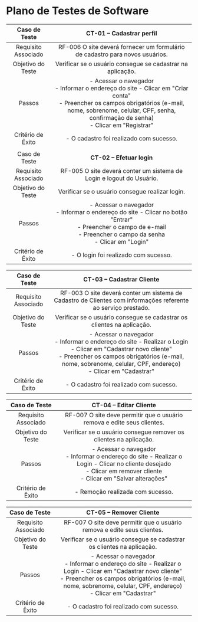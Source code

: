 # Plano de Testes de Software
 
| **Caso de Teste** 	| **CT-01 – Cadastrar perfil** 	|
|:---:	|:---:	|
|	Requisito Associado 	| RF-006	O site deverá fornecer um formulário de cadastro para novos usuários. |
| Objetivo do Teste 	| Verificar se o usuário consegue se cadastrar na aplicação. |
| Passos 	| - Acessar o navegador <br> - Informar o endereço do site - Clicar em "Criar conta" <br> - Preencher os campos obrigatórios (e-mail, nome, sobrenome, celular, CPF, senha, confirmação de senha) <br> - Clicar em "Registrar" |
|Critério de Êxito | - O cadastro foi realizado com sucesso. |
|  	|  	|
| Caso de Teste 	| **CT-02 – Efetuar login**	|
|Requisito Associado | RF-005	O site deverá conter um sistema de Login e logout do Usuário. |
| Objetivo do Teste 	| Verificar se o usuário consegue realizar login. |
| Passos 	| - Acessar o navegador <br> - Informar o endereço do site - Clicar no botão "Entrar" <br> - Preencher o campo de e-mail <br> - Preencher o campo da senha <br> - Clicar em "Login" |
|Critério de Êxito | - O login foi realizado com sucesso. |

 | **Caso de Teste** 	| **CT-03 – Cadastrar Cliente** 	|
|:---:	|:---:	|
|	Requisito Associado 	|RF-003	O site deverá conter um sistema de Cadastro de Clientes com informações referente ao serviço prestado. |
| Objetivo do Teste 	| Verificar se o usuário consegue se cadastrar os clientes na aplicação. |
| Passos 	| - Acessar o navegador <br> - Informar o endereço do site - Realizar o Login - Clicar em "Cadastrar novo cliente" <br> - Preencher os campos obrigatórios (e-mail, nome, sobrenome, celular, CPF, endereço) <br> - Clicar em "Cadastrar" |
|Critério de Êxito | - O cadastro foi realizado com sucesso.  |

 | **Caso de Teste** 	| **CT-04 – Editar Cliente** 	|
|:---:	|:---:	|
|	Requisito Associado 	| RF-007	O site deve permitir que o usuário remova e edite seus clientes. |
| Objetivo do Teste 	| Verificar se o usuário consegue remover os clientes na aplicação. |
| Passos 	| - Acessar o navegador <br> - Informar o endereço do site - Realizar o Login - Clicar no cliente desejado <br> - Clicar em remover cliente <br> - Clicar em "Salvar alterações" |
|Critério de Êxito | - Remoção realizada com sucesso.  |

 | **Caso de Teste** 	| **CT-05 – Remover Cliente** 	|
|:---:	|:---:	|
|	Requisito Associado 	| RF-007	O site deve permitir que o usuário remova e edite seus clientes. |
| Objetivo do Teste 	| Verificar se o usuário consegue se cadastrar os clientes na aplicação. |
| Passos 	| - Acessar o navegador <br> - Informar o endereço do site - Realizar o Login - Clicar em "Cadastrar novo cliente" <br> - Preencher os campos obrigatórios (e-mail, nome, sobrenome, celular, CPF, endereço) <br> - Clicar em "Cadastrar" |
|Critério de Êxito | - O cadastro foi realizado com sucesso.  |


